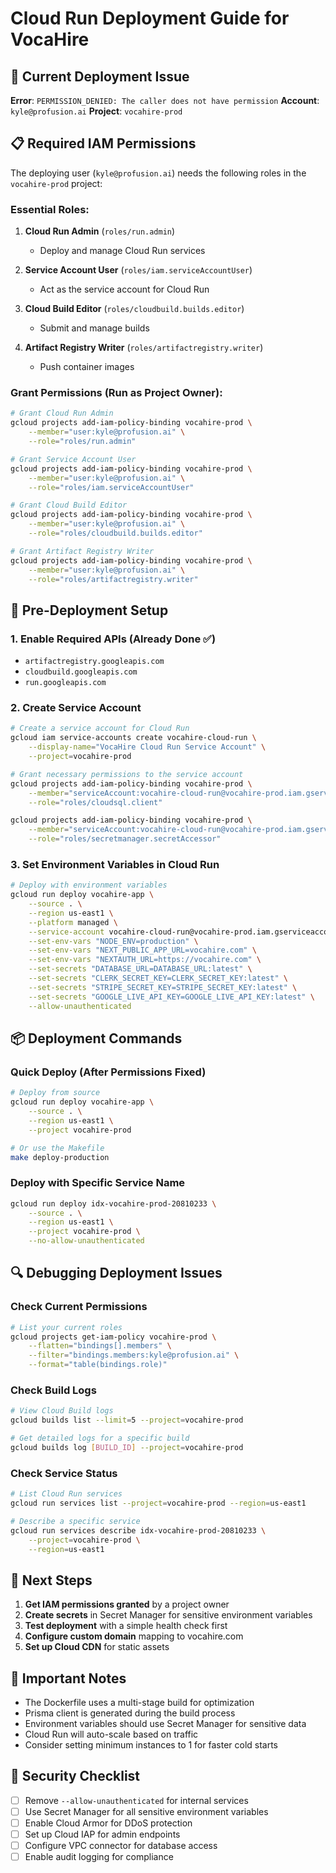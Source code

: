 # Cloud Run Deployment Guide for VocaHire

## 🚨 Current Deployment Issue

**Error**: `PERMISSION_DENIED: The caller does not have permission`
**Account**: `kyle@profusion.ai`
**Project**: `vocahire-prod`

## 📋 Required IAM Permissions

The deploying user (`kyle@profusion.ai`) needs the following roles in the `vocahire-prod` project:

### Essential Roles:
1. **Cloud Run Admin** (`roles/run.admin`)
   - Deploy and manage Cloud Run services
   
2. **Service Account User** (`roles/iam.serviceAccountUser`)
   - Act as the service account for Cloud Run
   
3. **Cloud Build Editor** (`roles/cloudbuild.builds.editor`)
   - Submit and manage builds
   
4. **Artifact Registry Writer** (`roles/artifactregistry.writer`)
   - Push container images

### Grant Permissions (Run as Project Owner):
```bash
# Grant Cloud Run Admin
gcloud projects add-iam-policy-binding vocahire-prod \
    --member="user:kyle@profusion.ai" \
    --role="roles/run.admin"

# Grant Service Account User
gcloud projects add-iam-policy-binding vocahire-prod \
    --member="user:kyle@profusion.ai" \
    --role="roles/iam.serviceAccountUser"

# Grant Cloud Build Editor
gcloud projects add-iam-policy-binding vocahire-prod \
    --member="user:kyle@profusion.ai" \
    --role="roles/cloudbuild.builds.editor"

# Grant Artifact Registry Writer
gcloud projects add-iam-policy-binding vocahire-prod \
    --member="user:kyle@profusion.ai" \
    --role="roles/artifactregistry.writer"
```

## 🔧 Pre-Deployment Setup

### 1. Enable Required APIs (Already Done ✅)
- `artifactregistry.googleapis.com`
- `cloudbuild.googleapis.com`
- `run.googleapis.com`

### 2. Create Service Account
```bash
# Create a service account for Cloud Run
gcloud iam service-accounts create vocahire-cloud-run \
    --display-name="VocaHire Cloud Run Service Account" \
    --project=vocahire-prod

# Grant necessary permissions to the service account
gcloud projects add-iam-policy-binding vocahire-prod \
    --member="serviceAccount:vocahire-cloud-run@vocahire-prod.iam.gserviceaccount.com" \
    --role="roles/cloudsql.client"

gcloud projects add-iam-policy-binding vocahire-prod \
    --member="serviceAccount:vocahire-cloud-run@vocahire-prod.iam.gserviceaccount.com" \
    --role="roles/secretmanager.secretAccessor"
```

### 3. Set Environment Variables in Cloud Run
```bash
# Deploy with environment variables
gcloud run deploy vocahire-app \
    --source . \
    --region us-east1 \
    --platform managed \
    --service-account vocahire-cloud-run@vocahire-prod.iam.gserviceaccount.com \
    --set-env-vars "NODE_ENV=production" \
    --set-env-vars "NEXT_PUBLIC_APP_URL=vocahire.com" \
    --set-env-vars "NEXTAUTH_URL=https://vocahire.com" \
    --set-secrets "DATABASE_URL=DATABASE_URL:latest" \
    --set-secrets "CLERK_SECRET_KEY=CLERK_SECRET_KEY:latest" \
    --set-secrets "STRIPE_SECRET_KEY=STRIPE_SECRET_KEY:latest" \
    --set-secrets "GOOGLE_LIVE_API_KEY=GOOGLE_LIVE_API_KEY:latest" \
    --allow-unauthenticated
```

## 📦 Deployment Commands

### Quick Deploy (After Permissions Fixed)
```bash
# Deploy from source
gcloud run deploy vocahire-app \
    --source . \
    --region us-east1 \
    --project vocahire-prod

# Or use the Makefile
make deploy-production
```

### Deploy with Specific Service Name
```bash
gcloud run deploy idx-vocahire-prod-20810233 \
    --source . \
    --region us-east1 \
    --project vocahire-prod \
    --no-allow-unauthenticated
```

## 🔍 Debugging Deployment Issues

### Check Current Permissions
```bash
# List your current roles
gcloud projects get-iam-policy vocahire-prod \
    --flatten="bindings[].members" \
    --filter="bindings.members:kyle@profusion.ai" \
    --format="table(bindings.role)"
```

### Check Build Logs
```bash
# View Cloud Build logs
gcloud builds list --limit=5 --project=vocahire-prod

# Get detailed logs for a specific build
gcloud builds log [BUILD_ID] --project=vocahire-prod
```

### Check Service Status
```bash
# List Cloud Run services
gcloud run services list --project=vocahire-prod --region=us-east1

# Describe a specific service
gcloud run services describe idx-vocahire-prod-20810233 \
    --project=vocahire-prod \
    --region=us-east1
```

## 🚀 Next Steps

1. **Get IAM permissions granted** by a project owner
2. **Create secrets** in Secret Manager for sensitive environment variables
3. **Test deployment** with a simple health check first
4. **Configure custom domain** mapping to vocahire.com
5. **Set up Cloud CDN** for static assets

## 📝 Important Notes

- The Dockerfile uses a multi-stage build for optimization
- Prisma client is generated during the build process
- Environment variables should use Secret Manager for sensitive data
- Cloud Run will auto-scale based on traffic
- Consider setting minimum instances to 1 for faster cold starts

## 🔐 Security Checklist

- [ ] Remove `--allow-unauthenticated` for internal services
- [ ] Use Secret Manager for all sensitive environment variables
- [ ] Enable Cloud Armor for DDoS protection
- [ ] Set up Cloud IAP for admin endpoints
- [ ] Configure VPC connector for database access
- [ ] Enable audit logging for compliance
